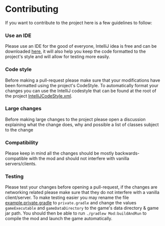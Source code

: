 # Contributing

If you want to contribute to the project here is a few guidelines to follow:

### Use an IDE

Please use an IDE for the good of everyone, IntelliJ idea is free and can be
downloaded [here](https://www.jetbrains.com/idea/download/), it will also help you keep the code formatted to the
project's style and will allow for testing more easily.

### Code style

Before making a pull-request please make sure that your modifications have been formatted using the project's CodeStyle.
To automatically format your changes you can use the IntelliJ codestyle that can be found at the root of the project
[IntelliJCodeStyle.xml](IntelliJCodeStyle.xml).

### Large changes

Before making large changes to the project please open a discussion explaining what the change does, why and possible a
list of classes subject to the change

### Compatibility

Please keep in mind all the changes should be mostly backwards-compatible with the mod and should not interfere with
vanilla servers/clients.

### Testing

Please test your changes before opening a pull-request, if the changes are networking related please
make sure that they do not interfere with a vanilla client/server.
To make testing easier you may rename the file [example.private.gradle](Mod/example.private.gradle) to `private.gradle`
and change the values `gameExecutable` and `gameDataDirectory` to the game's data directory & game jar path. You should then be
able to run `./gradlew Mod:buildAndRun` to compile the mod and launch the game automatically.
